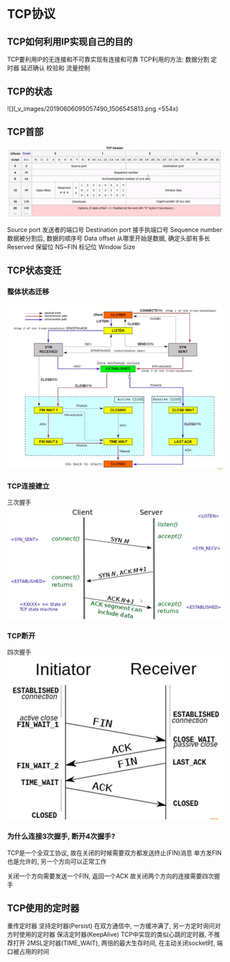 # TCP协议
## TCP如何利用IP实现自己的目的
TCP要利用IP的无连接和不可靠实现有连接和可靠
TCP利用的方法:
数据分割
定时器
延迟确认
校验和
流量控制

## TCP的状态
![](_v_images/20190606095057490_1506545813.png =554x)

## TCP首部

![TCP首部](_v_images/20190604192506250_1351884145.png)

Source port 发送者的端口号
Destination port 接手执端口号
Sequence number 数据被分割后, 数据的顺序号
Data offset 从哪里开始是数据, 确定头部有多长
Reserved 保留位
NS~FIN 标记位
Window Size 

## TCP状态变迁
### 整体状态迁移
![TCP状态迁移](_v_images/20190604203212324_285835234.png)

### TCP连接建立
三次握手
![TCP连接的建立, 三次握手](_v_images/20190604203319262_111859499.png)

### TCP断开
四次握手
![TCP断开, 4次握手](_v_images/20190604203405798_974408568.png)

### 为什么连接3次握手, 断开4次握手?
TCP是一个全双工协议, 故在关闭的时候需要双方都发送终止(FIN)消息
单方发FIN也是允许的, 另一个方向可以正常工作

关闭一个方向需要发送一个FIN, 返回一个ACK
故关闭两个方向的连接需要四次握手

## TCP使用的定时器
重传定时器
坚持定时器(Persist)  在双方通信中, 一方缓冲满了, 另一方定时询问对方时使用的定时器
保活定时器(KeepAlive) TCP中实现的类似心跳的定时器, 不推荐打开
2MSL定时器(TIME_WAIT), 两倍的最大生存时间, 在主动关闭socket时, 端口被占用的时间